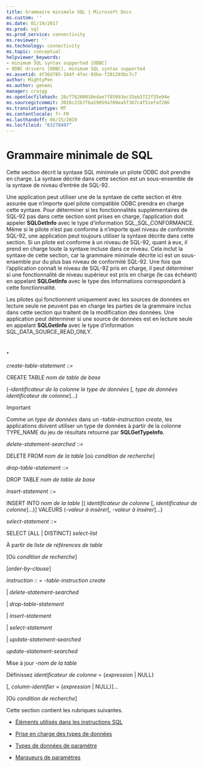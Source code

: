 ```yaml
---
title: Grammaire minimale SQL | Microsoft Docs
ms.custom: ''
ms.date: 01/19/2017
ms.prod: sql
ms.prod_service: connectivity
ms.reviewer: ''
ms.technology: connectivity
ms.topic: conceptual
helpviewer_keywords:
- minimum SQL syntax supported [ODBC]
- ODBC drivers [ODBC], minimum SQL syntax supported
ms.assetid: 4f36d785-104f-4fec-93be-f201203bc7c7
author: MightyPen
ms.author: genemi
manager: craigg
ms.openlocfilehash: 26cf76200010edae7f85993ec33eb3722f35e94e
ms.sourcegitcommit: 3026c22b7fba19059a769ea5f367c4f51efaf286
ms.translationtype: MT
ms.contentlocale: fr-FR
ms.lasthandoff: 06/15/2019
ms.locfileid: "63270497"
---
```

# <a name="sql-minimum-grammar"></a>Grammaire minimale de SQL
Cette section décrit la syntaxe SQL minimale un pilote ODBC doit prendre en charge. La syntaxe décrite dans cette section est un sous-ensemble de la syntaxe de niveau d’entrée de SQL-92.  
  
 Une application peut utiliser une de la syntaxe de cette section et être assurée que n’importe quel pilote compatible ODBC prendra en charge cette syntaxe. Pour déterminer si les fonctionnalités supplémentaires de SQL-92 pas dans cette section sont prises en charge, l’application doit appeler **SQLGetInfo** avec le type d’information SQL_SQL_CONFORMANCE. Même si le pilote n’est pas conforme à n’importe quel niveau de conformité SQL-92, une application peut toujours utiliser la syntaxe décrite dans cette section. Si un pilote est conforme à un niveau de SQL-92, quant à eux, il prend en charge toute la syntaxe incluse dans ce niveau. Cela inclut la syntaxe de cette section, car la grammaire minimale décrite ici est un sous-ensemble pur du plus bas niveau de conformité SQL-92. Une fois que l’application connaît le niveau de SQL-92 pris en charge, il peut déterminer si une fonctionnalité de niveau supérieur est pris en charge (le cas échéant) en appelant **SQLGetInfo** avec le type des informations correspondant à cette fonctionnalité.  
  
 Les pilotes qui fonctionnent uniquement avec les sources de données en lecture seule ne peuvent pas en charge les parties de la grammaire inclus dans cette section qui traitent de la modification des données. Une application peut déterminer si une source de données est en lecture seule en appelant **SQLGetInfo** avec le type d’information SQL_DATA_SOURCE_READ_ONLY.  
  
## <a name="statement"></a>.  
 *create-table-statement* ::=  
  
 CREATE TABLE *nom de table de base*  
  
 (*-identificateur de la colonne le type de données* [*, type de données identificateur de colonne*]...)  
  
> [!IMPORTANT]  
>  Comme un *type de données* dans un *-table-instruction create*, les applications doivent utiliser un type de données à partir de la colonne TYPE_NAME du jeu de résultats retourné par **SQLGetTypeInfo**.  
  
 *delete-statement-searched* ::=  
  
 DELETE FROM *nom de la table* [où *condition de recherche*]  
  
 *drop-table-statement* ::=  
  
 DROP TABLE *nom de table de base*  
  
 *insert-statement* ::=  
  
 INSERT INTO *nom de la table* [( *identificateur de colonne* [, *identificateur de colonne*]...)]      VALEURS (*-valeur à insérer*[, *-valeur à insérer*]...)  
  
 *select-statement* ::=  
  
 SELECT [ALL &#124; DISTINCT] *select-list*  
  
 À partir de *liste de références de table*  
  
 [Où *condition de recherche*]  
  
 [*order-by-clause*]  
  
 *instruction* :: = *-table-instruction create*  
  
 &#124; *delete-statement-searched*  
  
 &#124; *drop-table-statement*  
  
 &#124; *insert-statement*  
  
 &#124; *select-statement*  
  
 &#124; *update-statement-searched*  
  
 *update-statement-searched*  
  
 Mise à jour *-nom de la table*  
  
 Définissez *identificateur de colonne* = {*expression* &#124; NULL}  
  
 [, *column-identifier* = {*expression* &#124; NULL}]...  
  
 [Où *condition de recherche*]  
  
 Cette section contient les rubriques suivantes.  
  
-   [Éléments utilisés dans les instructions SQL](../../../odbc/reference/appendixes/elements-used-in-sql-statements.md)  
  
-   [Prise en charge des types de données](../../../odbc/reference/appendixes/data-type-support.md)  
  
-   [Types de données de paramètre](../../../odbc/reference/appendixes/parameter-data-types.md)  
  
-   [Marqueurs de paramètres](../../../odbc/reference/appendixes/parameter-markers.md)

